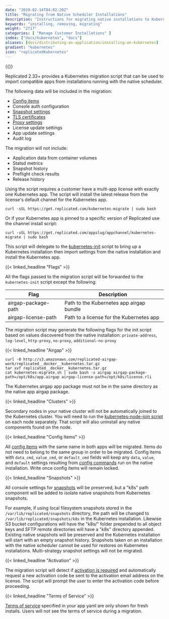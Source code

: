 ```yaml
---
date: "2019-02-14T04:02:20Z"
title: "Migrating from Native Scheduler Installations"
description: "Instructions for migrating native installations to Kubernetes"
keywords: "installing, removing, migrating"
weight: "2717"
categories: [ "Manage Customer Installations" ]
index: ["docs/kubernetes", "docs"]
aliases: [docs/distributing-an-application/installing-on-kubernetes]
gradient: "kubernetes"
icon: "replicatedKubernetes"
---
```


{{<legacynotice>}}


Replicated 2.33+ provides a Kubernetes migration script that can be used to import compatible apps from installations running with the native scheduler.

The following data will be included in the migration:

* [Config items](#config-items)
* Console auth configuration
* [Snapshot settings](#snapshots)
* [TLS certificates](https://help.replicated.com/community/t/updating-tls-certificates-for-on-prem-admin/74)
* [Proxy settings](/docs/kubernetes/customer-installations/proxies/)
* License update settings
* App update settings
* Audit log

The migration will not include:

* Application data from container volumes
* Statsd metrics
* Snapshot history
* Preflight check results
* Release history

Using the script requires a customer have a multi-app license with exactly one Kubernetes app.
The script will install the latest release from the license's default channel for the Kubernetes app.

```shell
curl -sSL https://get.replicated.com/kubernetes-migrate | sudo bash
```

Or if your Kubernetes app is pinned to a specific version of Replicated use the channel install script:

```shell
curl -sSL https://get.replicated.com/appslug/appchannel/kubernetes-migrate | sudo bash
```

This script will delegate to the [kubernetes-init](/docs/kubernetes/customer-installations/installing/) script to bring up a Kubernetes installation then import settings from the native installation and install the Kubernetes app.

{{< linked_headline "Flags" >}}

All the flags passed to the migration script will be forwarded to the `kubernetes-init` script except the following:

| Flag                             | Description                              |
| -------------------------------- | ---------------------------------------- |
| airgap-package-path              | Path to the Kubernetes app airgap bundle |
| airgap-license-path              | Path to a license for the Kubernetes app |

The migration script may generate the following flags for the init script based on values discovered from the native installation: `private-address`, `log-level`, `http-proxy`, `no-proxy`, `additional-no-proxy`

{{< linked_headline "Airgap" >}}

```shell
curl -O http://s3.amazonaws.com/replicated-airgap-work/replicated__docker__kubernetes.tar.gz
tar xvf replicated__docker__kubernetes.tar.gz
cat kubernetes-migrate.sh | sudo bash -s airgap airgap-package-path=/opt/k8s/app.airgap airgap-license-path=/opt/k8s/license.rli
```

The Kubernetes airgap app package must not be in the same directory as the native app airgap package.

{{< linked_headline "Clusters" >}}

Secondary nodes in your native cluster will not be automatically joined to the Kubernetes cluster.
You will need to run the [kubernetes-node-join script](/docs/kubernetes/customer-installations/add-nodes/) on each node separately.
That script will also uninstall any native components found on the node.

{{< linked_headline "Config Items" >}}

All [config items](/docs/config-screen/config-yaml/) with the same name in both apps will be migrated.
Items do not need to belong to the same group in order to be migrated.
Config items with `data_cmd`, `value_cmd`, or `default_cmd` fields will keep any `data`, `value`, and `default` settings resulting from [config commands](/docs/config-screen/commands/) run on the native installation.
Write once config items will remain locked.

{{< linked_headline "Snapshots" >}}

All console settings for [snapshots](/docs/snapshots/overview/) will be preserved, but a "k8s" path component will be added to isolate native snapshots from Kubernetes snapshots.

For example, if using local filesystem snapshots stored in the `/var/lib/replicated/snapshots` directory, the path will be changed to `/var/lib/replicated/snapshots/k8s` in the Kubernetes installation.
Likewise S3 bucket configurations will have the "k8s/" folder prepended to all object keys and SFTP remote directories will have a "k8s" directory appended.
Existing native snapshots will be preserved and the Kubernetes installation will start with an empty snapshot history.
Snapshots taken on an installation with the native scheduler cannot be used for restores on Kubernetes installations.
Multi-strategy snapshot settings will not be migrated.

{{< linked_headline "Activation" >}}

The migration script will detect if [activation is required](https://help.replicated.com/community/t/2-factor-authentication-for-customer-licenses/73) and automatically request a new activation code be sent to the activation email address on the license.
The script will prompt the user to enter the activation code before proceeding.

{{< linked_headline "Terms of Service" >}}

[Terms of service](/docs/native/packaging-an-application/overview/#terms) specified in your app yaml are only shown for fresh installs.
Users will not see the terms of service during a migration.
